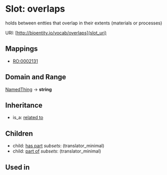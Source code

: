 # Slot: overlaps


holds between entties that overlap in their extents (materials or processes)

URI: [http://bioentity.io/vocab/overlaps](slot_uri)
## Mappings

 * [RO:0002131](http://purl.obolibrary.org/obo/RO_0002131)
## Domain and Range

[NamedThing](NamedThing.md) -> **string**
## Inheritance

 *  is_a: [related to](related_to.md)
## Children

 *  child: [has part](has_part.md) *subsets*: (translator_minimal)
 *  child: [part of](part_of.md) *subsets*: (translator_minimal)
## Used in

